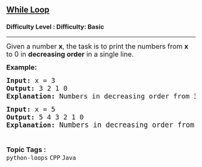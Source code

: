 <h2><a href="https://www.geeksforgeeks.org/problems/while-loop/0">While Loop</a></h2><h3>Difficulty Level : Difficulty: Basic</h3><hr><div class="problems_problem_content__Xm_eO"><p><span style="font-size: 18px;">Given a number <strong>x</strong>, the task is to print the numbers from <strong>x</strong> to 0 in <strong>decreasing order</strong> in a single line. </span></p>
<p><span style="font-size: 18px;"><strong>Example:</strong></span><span style="font-size: 18px;"><strong> </strong></span></p>
<pre><span style="font-size: 18px;"><strong>Input: </strong>x = 3</span><span style="font-size: 18px;"><strong>
Output: </strong>3 2 1 0</span>
<span style="font-size: 18px;"><strong>Explanation: </strong>Numbers in decreasing order from 3 are 3 2 1 0.</span></pre>
<pre><strong><span style="font-size: 18px;">Input:</span></strong><span style="font-size: 18px;"> x = 5<br></span><strong><span style="font-size: 18px;">Output:</span></strong><span style="font-size: 18px;"> 5 4 3 2 1 0<br><strong>Explanation: </strong></span><span style="font-size: 14pt;">Numbers in decreasing order from 5 are 5 4 3 2 1 0.</span></pre></div><br><p><span style=font-size:18px><strong>Topic Tags : </strong><br><code>python-loops</code>&nbsp;<code>CPP</code>&nbsp;<code>Java</code>&nbsp;
